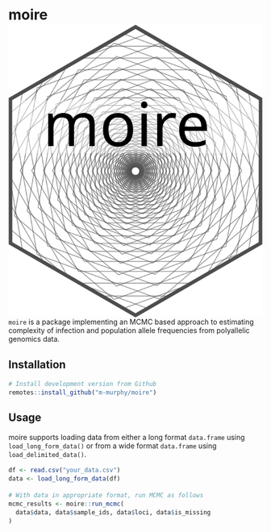 
# moire <img src="man/figures/logo.svg" align="right" alt=""/>

`moire` is a package implementing an MCMC based approach to estimating
complexity of infection and population allele frequencies from
polyallelic genomics data.

## Installation

``` r
# Install development version from Github
remotes::install_github("m-murphy/moire")
```

## Usage

moire supports loading data from either a long format `data.frame` using
`load_long_form_data()` or from a wide format `data.frame` using
`load_delimited_data()`.

``` r
df <- read.csv("your_data.csv")
data <- load_long_form_data(df)

# With data in appropriate format, run MCMC as follows
mcmc_results <- moire::run_mcmc(
  data$data, data$sample_ids, data$loci, data$is_missing
)
```
